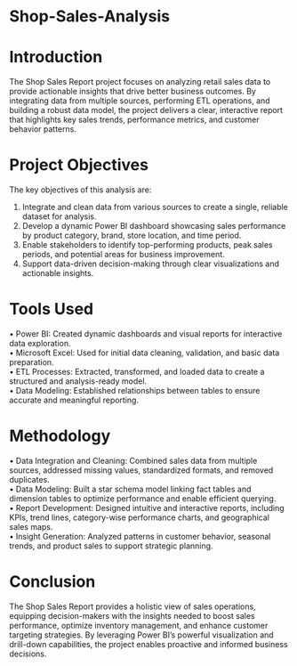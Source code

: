 # Shop-Sales-Analysis
# Introduction
The Shop Sales Report project focuses on analyzing retail sales data to provide actionable insights that drive better business outcomes. By integrating data from multiple sources, performing ETL operations, and building a robust data model, the project delivers a clear, interactive report that highlights key sales trends, performance metrics, and customer behavior patterns.

# Project Objectives
The key objectives of this analysis are:
1. Integrate and clean data from various sources to create a single, reliable dataset for analysis.
2. Develop a dynamic Power BI dashboard showcasing sales performance by product category, brand, store location, and time period.
3. Enable stakeholders to identify top-performing products, peak sales periods, and potential areas for business improvement.
4. Support data-driven decision-making through clear visualizations and actionable insights.

# Tools Used
&bull; Power BI: Created dynamic dashboards and visual reports for interactive data exploration.<br>
&bull; Microsoft Excel: Used for initial data cleaning, validation, and basic data preparation.<br>
&bull; ETL Processes: Extracted, transformed, and loaded data to create a structured and analysis-ready model.<br>
&bull; Data Modeling: Established relationships between tables to ensure accurate and meaningful reporting.

# Methodology <br>
&bull; Data Integration and Cleaning: Combined sales data from multiple sources, addressed missing values, standardized formats, and removed duplicates.<br>
&bull; Data Modeling: Built a star schema model linking fact tables and dimension tables to optimize performance and enable efficient querying.<br>
&bull; Report Development: Designed intuitive and interactive reports, including KPIs, trend lines, category-wise performance charts, and geographical sales maps.<br>
&bull; Insight Generation: Analyzed patterns in customer behavior, seasonal trends, and product sales to support strategic planning.

# Conclusion 

The Shop Sales Report provides a holistic view of sales operations, equipping decision-makers with the insights needed to boost sales performance, optimize inventory management, and enhance customer targeting strategies. By leveraging Power BI’s powerful visualization and drill-down capabilities, the project enables proactive and informed business decisions.
